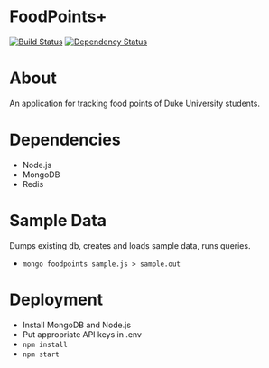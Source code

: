 FoodPoints+
====
[![Build Status](https://travis-ci.org/howardchung/foodpoints.svg?branch=master)](https://travis-ci.org/howardchung/foodpoints)
[![Dependency Status](https://david-dm.org/chronologos/forkpoints.svg)](https://david-dm.org/chronologos/forkpoints)

About
====
An application for tracking food points of Duke University students.  

Dependencies
====
* Node.js
* MongoDB
* Redis

Sample Data
====
Dumps existing db, creates and loads sample data, runs queries.
* `mongo foodpoints sample.js > sample.out`

Deployment
====
* Install MongoDB and Node.js
* Put appropriate API keys in .env
* `npm install`
* `npm start`
